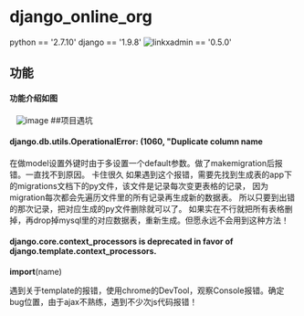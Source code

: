 # django_online_org
python == '2.7.10'
django == '1.9.8'
![link](https://github.com/sshwsfc/xadmin)xadmin == '0.5.0'
## 功能 
#### 功能介绍如图
    ![image](https://github.com/koeelio/django_online_org/blob/master/media/WechatIMG5097.jpeg)
##项目遇坑
####  django.db.utils.OperationalError: (1060, "Duplicate column name

在做model设置外键时由于多设置一个default参数。做了makemigration后报错。一直找不到原因。
卡住很久
如果遇到这个报错，需要先找到生成表的app下的migrations文档下的py文件，该文件是记录每次变更表格的记录，
因为migration每次都会先遍历文件里的所有记录再生成新的数据表。
所以只要到出错的那次记录，把对应生成的py文件删除就可以了。
如果实在不行就把所有表格删掉，再drop掉mysql里的对应数据表，重新生成。但愿永远不会用到这种方法！


#### django.core.context_processors is deprecated in favor of django.template.context_processors.
  __import__(name)
  
遇到关于template的报错，使用chrome的DevTool，观察Console报错。确定bug位置，由于ajax不熟练，遇到不少次js代码报错！

